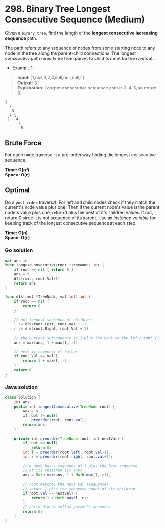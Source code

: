 # 298. Binary Tree Longest Consecutive Sequence (Medium)

Given a `binary tree`, find the length of the **longest consecutive increasing sequence** path.

The path refers to any sequence of nodes from some starting node to any node in the tree along the
parent-child connections. The longest consecutive path need to be from parent to child (cannot be
the reverse).

- Example 1:
> **Input**: [1,null,3,2,4,null,null,null,5] <br>
> **Output**: 3 <br>
> **Explanation**: Longest consecutive sequence path is 3-4-5, so return 3.

    1
      \
       3
      / \
     2   4
          \
           5

## Brute Force
For each node traverse in a pre-order way finding the longest consecutive sequence.

**Time: O(n²) <br> Space: O(n)**

## Optimal
Do a `post-order` traversal. For left and child nodes check if they match the current's node value
plus one. Then if the current node's value is the parent node's value plus one, return 1 plus the
best of it's children values. If not, return 0 since it is not sequence of its parent. Use an
*instance variable* for keeping track of the longest consecutive sequence at each step.

**Time: O(n) <br> Space: O(n)**

### Go solution
```go
var ans int
func longestConsecutive(root *TreeNode) int {
    if root == nil { return 0 }
    ans = 0
    dfs(root, root.Val+1)
    return ans
}

func dfs(root *TreeNode, val int) int {
    if root == nil {
        return 0
    }
    
    // get longest sequence of children
    l := dfs(root.Left, root.Val + 1)
    r := dfs(root.Right, root.Val + 1)
    
    // the current subsequence is 1 plus the best to the left/right (if valid)
    ans = max(ans, 1 + max(l, r))
    
    // node is sequence of father
    if root.Val == val {
        return 1 + max(l, r)
    }
    return 0
}
```
### Java solution
```java
class Solution {
    int ans;
    public int longestConsecutive(TreeNode root) {
        ans = 0;
        if(root != null)
            preorder(root, root.val);
        return ans;
    }
    
    private int preorder(TreeNode root, int nextVal) {
        if(root == null)
            return 0;
        int l = preorder(root.left, root.val+1);
        int r = preorder(root.right, root.val+1);
        
        // a node has a sequence of 1 plus the best sequence
        // of its children (if any)
        ans = Math.max(ans, 1 + Math.max(l, r));
        
        // root matches the next val (sequence)
        // return 1 plus the sequence count of its children
        if(root.val == nextVal) {
            return 1 + Math.max(l, r);
        }
        // child didn't follow parent's sequence
        return 0;
    }
}
```